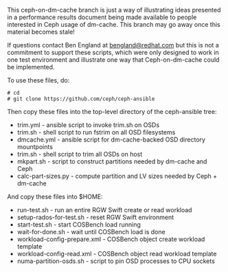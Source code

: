 This ceph-on-dm-cache branch is just a way of illustrating ideas presented in a
performance results document being made available to people interested in Ceph
usage of dm-cache.  This branch may go away once this material becomes stale!

If questions contact Ben England at bengland@redhat.com but this is not a
commitment to support these scripts, which were only designed to work in one
test environment and illustrate one way that Ceph-on-dm-cache could be
implemented.

To use these files, do:

    # cd
    # git clone https://github.com/ceph/ceph-ansible

Then copy these files into the top-level directory of the
ceph-ansible tree:

* trim.yml - ansible script to invoke trim.sh on OSDs
* trim.sh - shell script to run fstrim on all OSD filesystems
* dmcache.yml - ansible script for dm-cache-backed OSD directory mountpoints
* trim.sh - shell script to trim all OSDs on host
* mkpart.sh - script to construct partitions needed by dm-cache and Ceph
* calc-part-sizes.py - compute partition and LV sizes needed by Ceph + dm-cache

And copy these files into $HOME:

* run-test.sh - run an entire RGW Swift create or read workload
* setup-rados-for-test.sh - reset RGW Swift environment
* start-test.sh - start COSBench load running
* wait-for-done.sh - wait until COSBench load is done
* workload-config-prepare.xml - COSBench object create workload template
* workload-config-read.xml - COSBench object read workload template
* numa-partition-osds.sh - script to pin OSD processes to CPU sockets
